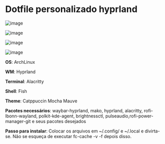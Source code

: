 # Dotfile personalizado hyprland


![image](https://cdn.discordapp.com/attachments/775454358783524885/1259582292691779695/terminais.png?ex=668f80ac&is=668e2f2c&hm=2f2de1894bcb6ada2f9e7c7000c03e1ba3d1238f774e541018f288c07d696c4d&)

![image](https://cdn.discordapp.com/attachments/775454358783524885/1260650549561393152/img3.png?ex=669017d0&is=668ec650&hm=cc5a1a2ab3cdafe7e33801cdfb3797685172eac642939bfd99256ef3afc4b32f&)

![image](https://cdn.discordapp.com/attachments/775454358783524885/1260650549972570132/img2.png?ex=669017d0&is=668ec650&hm=52630de5570ab19372ecebdc14b49796f4fdadfbe6b1adce61f5f8f355a7f7d6&)

![image](https://cdn.discordapp.com/attachments/775454358783524885/1260650549246824579/img4.png?ex=669017d0&is=668ec650&hm=5d3127b07f6a3e55e90366b655b07260ec93c162b328ff450dcf089c6d2d87ff&)


**OS**: ArchLinux

**WM**: Hyprland

**Terminal**: Alacritty

**Shell**: Fish

**Theme**: Catppuccin Mocha Mauve

**Pacotes necessários**: waybar-hyprland, mako, hyprland, alacritty, rofi-lbonn-wayland, polkit-kde-agent, brightnessctl, pulseaudio,rofi-power-manager-git e seus pacotes desejados

**Passo para instalar**: Colocar os arquivos em ~/.config/ e ~/.local e divirta-se. Não se esqueça de executar fc-cache -v -f depois disso.
